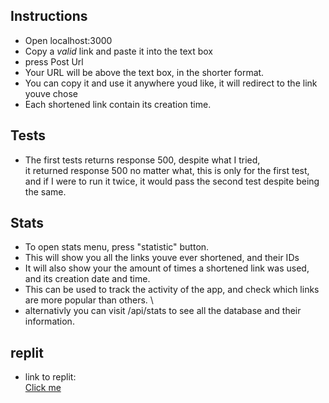 ## Instructions

- Open localhost:3000
- Copy a _valid_ link and paste it into the text box
- press Post Url
- Your URL will be above the text box, in the shorter format.
- You can copy it and use it anywhere youd like, it will redirect to the link youve chose
- Each shortened link contain its creation time.

## Tests

- The first tests returns response 500, despite what I tried,\
  it returned response 500 no matter what, this is only for the first test,\
   and if I were to run it twice, it would pass the second test despite being the same.

## Stats

- To open stats menu, press "statistic" button.
- This will show you all the links youve ever shortened, and their IDs
- It will also show your the amount of times a shortened link was used, and its creation date and time.
- This can be used to track the activity of the app, and check which links are more popular than others.
  \
- alternativly you can visit /api/stats to see all the database and their information.

## replit

- link to replit: \
  [Click me](https://repl.it/join/zdhjqjwa-niv200)
